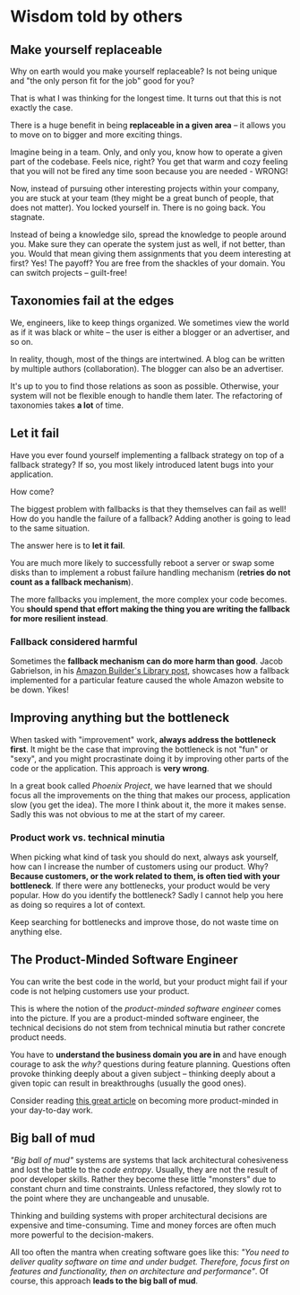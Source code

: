 # Wisdom told by others

## Make yourself replaceable

Why on earth would you make yourself replaceable? Is not being unique and "the only person fit for the job" good for you?

That is what I was thinking for the longest time. It turns out that this is not exactly the case.

There is a huge benefit in being **replaceable in a given area** – it allows you to move on to bigger and more exciting things.

Imagine being in a team. Only, and only you, know how to operate a given part of the codebase. Feels nice, right? You get that warm and cozy feeling that you will not be fired any time soon because you are needed - WRONG!

Now, instead of pursuing other interesting projects within your company, you are stuck at your team (they might be a great bunch of people, that does not matter). You locked yourself in. There is no going back. You stagnate.

Instead of being a knowledge silo, spread the knowledge to people around you. Make sure they can operate the system just as well, if not better, than you.
Would that mean giving them assignments that you deem interesting at first? Yes! The payoff? You are free from the shackles of your domain. You can switch projects – guilt-free!

## Taxonomies fail at the edges

We, engineers, like to keep things organized. We sometimes view the world as if it was black or white – the user is either a blogger or an advertiser, and so on.

In reality, though, most of the things are intertwined. A blog can be written by multiple authors (collaboration). The blogger can also be an advertiser.

It's up to you to find those relations as soon as possible. Otherwise, your system will not be flexible enough to handle them later. The refactoring of taxonomies takes **a lot** of time.

## Let it fail

Have you ever found yourself implementing a fallback strategy on top of a fallback strategy? If so, you most likely introduced latent bugs into your application.

How come?

The biggest problem with fallbacks is that they themselves can fail as well! How do you handle the failure of a fallback? Adding another is going to lead to the same situation.

The answer here is to **let it fail**.

You are much more likely to successfully reboot a server or swap some disks than to implement a robust failure handling mechanism (**retries do not count as a fallback mechanism**).

The more fallbacks you implement, the more complex your code becomes. You **should spend that effort making the thing you are writing the fallback for more resilient instead**.

### Fallback considered harmful

Sometimes the **fallback mechanism can do more harm than good**. Jacob Gabrielson, in his [Amazon Builder's Library post](https://aws.amazon.com/builders-library/avoiding-fallback-in-distributed-systems/), showcases how a fallback implemented for a particular feature caused the whole Amazon website to be down. Yikes!

## Improving anything but the bottleneck

When tasked with "improvement" work, **always address the bottleneck first**. It might be the case that improving the bottleneck is not "fun" or "sexy", and you might procrastinate doing it by improving other parts of the code or the application. This approach is **very wrong**.

In a great book called _Phoenix Project_, we have learned that we should focus all the improvements on the thing that makes our process, application slow (you get the idea). The more I think about it, the more it makes sense. Sadly this was not obvious to me at the start of my career.

### Product work vs. technical minutia

When picking what kind of task you should do next, always ask yourself, how can I increase the number of customers using our product. Why? **Because customers, or the work related to them, is often tied with your bottleneck**. If there were any bottlenecks, your product would be very popular. How do you identify the bottleneck? Sadly I cannot help you here as doing so requires a lot of context.

Keep searching for bottlenecks and improve those, do not waste time on anything else.

## The Product-Minded Software Engineer

You can write the best code in the world, but your product might fail if your code is not helping customers use your product.

This is where the notion of the _product-minded software engineer_ comes into the picture. If you are a product-minded software engineer, the technical decisions do not stem from technical minutia but rather concrete product needs.

You have to **understand the business domain you are in** and have enough courage to ask the _why?_ questions during feature planning. Questions often provoke thinking deeply about a given subject – thinking deeply about a given topic can result in breakthroughs (usually the good ones).

Consider reading [this great article](https://blog.pragmaticengineer.com/the-product-minded-engineer/) on becoming more product-minded in your day-to-day work.

## Big ball of mud

_"Big ball of mud"_ systems are systems that lack architectural cohesiveness and lost the battle to the _code entropy_. Usually, they are not the result of poor developer skills. Rather they become these little "monsters" due to constant churn and time constraints. Unless refactored, they slowly rot to the point where they are unchangeable and unusable.

Thinking and building systems with proper architectural decisions are expensive and time-consuming. Time and money forces are often much more powerful to the decision-makers.

All too often the mantra when creating software goes like this: _"You need to deliver quality software on time and under budget. Therefore, focus first on features and functionality, then on architecture and performance"_. Of course, this approach **leads to the big ball of mud**.
